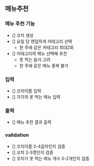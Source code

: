 ## 메뉴추천
### 메뉴 추천 기능
 - [] 코치 생성
 - [] 요일 당 랜덤하게 카테고리 선택
   - 한 주에 같은 카테고리 최대2회
 - [] 카테고리의 메뉴 선택해 추천
   - 못 먹는 음식 고려
   - 한 주에 같은 메뉴 중복 불가
   
### 입력
 - [] 코치이름 입력
 - [] 각각의 못 먹는 메뉴 입력

### 출력
 - [] 메뉴 추천 결과 출력

### validation
 - [] 코치이름 2-4글자인지 검증
 - [] 코치 2-5명인지 검증
 - [] 코치가 못 먹는 메뉴 개수 0-2개인지 검증
